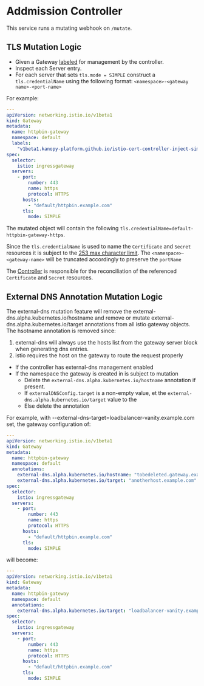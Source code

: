 # Addmission Controller

This service runs a mutating webhook on `/mutate`.

## TLS Mutation Logic

- Given a Gateway [labeled](./api/v1beta1.md) for management by the controller.
- Inspect each Server entry.
- For each server that sets `tls.mode = SIMPLE` construct a `tls.credentialName` using the following format: `<namespace>-<gateway name>-<port-name>`

For example:

```yaml
---
apiVersion: networking.istio.io/v1beta1
kind: Gateway
metadata:
  name: httpbin-gateway
  namespace: default
  labels:
    "v1beta1.kanopy-platform.github.io/istio-cert-controller-inject-simple-credential-name": "true"
spec:
  selector:
    istio: ingressgateway
  servers:
    - port:
        number: 443
        name: https
        protocol: HTTPS
      hosts:
        - "default/httpbin.example.com"
      tls:
        mode: SIMPLE
```

The mutated object will contain the following `tls.credentialName=default-httpbin-gateway-https`.

Since the `tls.credentialName` is used to name the `Certificate` and `Secret` resources it is subject to the [253 max character limit](https://kubernetes.io/docs/concepts/overview/working-with-objects/names/#dns-subdomain-names).  The `<namespace>-<gateway-name>` will be truncated accordingly to preserve the `portName`

The [Controller](./controllers/gateway.md) is responsible for the reconciliation of the referenced `Certificate` and `Secret` resources.

## External DNS Annotation Mutation Logic

The external-dns mutation feature will remove the external-dns.alpha.kubernetes.io/hostname and remove or mutate external-dns.alpha.kubernetes.io/target annotations from all istio gateway objects. 
The hsotname annotation is removed since:
1. external-dns will always use the hosts list from the gateway server block when generating dns entries.
1. istio requires the host on the gateway to route the request properly

- If the controller has external-dns management enabled
- If the namespace the gateway is created in is subject to mutation
  - Delete the `external-dns.alpha.kubernetes.io/hostname` annotation if present.
  - If `externalDNSConfig.target` is a non-empty value, et the `external-dns.alpha.kubernetes.io/target` value to the 
  - Else delete the annotation

For example, with --external-dns-target=loadbalancer-vanity.example.com set, the gateway configuration of:

```yaml
---
apiVersion: networking.istio.io/v1beta1
kind: Gateway
metadata:
  name: httpbin-gateway
  namespace: default
  annotations:
    external-dns.alpha.kubernetes.io/hostname: "tobedeleted.gateway.example.com"
    external-dns.alpha.kubernetes.io/target: "anotherhost.example.com"
spec:
  selector:
    istio: ingressgateway
  servers:
    - port:
        number: 443
        name: https
        protocol: HTTPS
      hosts:
        - "default/httpbin.example.com"
      tls:
        mode: SIMPLE
```

will become:

```yaml
---
apiVersion: networking.istio.io/v1beta1
kind: Gateway
metadata:
  name: httpbin-gateway
  namespace: default
  annotations:
    external-dns.alpha.kubernetes.io/target: "loadbalancer-vanity.example.com"
spec:
  selector:
    istio: ingressgateway
  servers:
    - port:
        number: 443
        name: https
        protocol: HTTPS
      hosts:
        - "default/httpbin.example.com"
      tls:
        mode: SIMPLE
```
